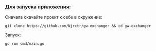 ### Для запуска приложения:
Сначала скачайте проект к себе в окружение:
```
git clone https://github.com/Njrctr/gw-exchanger && cd gw-exchanger 
```
Запуск:
```
go run cmd/main.go
```